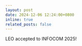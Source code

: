 ```yaml
---
layout: post
date: 2024-12-06 12:24:00+0800
inline: true
related_posts: false
---
```


LEO accepted to INFOCOM 2025!
